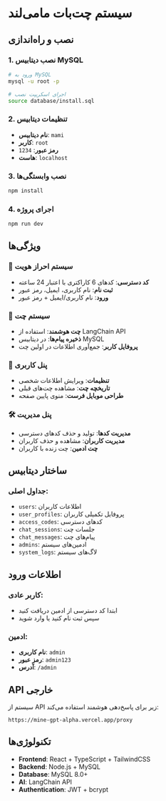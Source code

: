 # سیستم چت‌بات مامی‌لند

## نصب و راه‌اندازی

### 1. نصب دیتابیس MySQL

```bash
# ورود به MySQL
mysql -u root -p

# اجرای اسکریپت نصب
source database/install.sql
```

### 2. تنظیمات دیتابیس

- **نام دیتابیس**: `mami`
- **کاربر**: `root`
- **رمز عبور**: `1234`
- **هاست**: `localhost`

### 3. نصب وابستگی‌ها

```bash
npm install
```

### 4. اجرای پروژه

```bash
npm run dev
```

## ویژگی‌ها

### 🔐 سیستم احراز هویت
- **کد دسترسی**: کدهای 6 کاراکتری با اعتبار 24 ساعته
- **ثبت نام**: نام کاربری، ایمیل، رمز عبور
- **ورود**: نام کاربری/ایمیل + رمز عبور

### 💬 سیستم چت
- **چت هوشمند**: استفاده از LangChain API
- **ذخیره پیام‌ها**: در دیتابیس MySQL
- **پروفایل کاربر**: جمع‌آوری اطلاعات در اولین چت

### 👤 پنل کاربری
- **تنظیمات**: ویرایش اطلاعات شخصی
- **تاریخچه چت**: مشاهده چت‌های قبلی
- **طراحی موبایل فرست**: منوی پایین صفحه

### 🛠️ پنل مدیریت
- **مدیریت کدها**: تولید و حذف کدهای دسترسی
- **مدیریت کاربران**: مشاهده و حذف کاربران
- **چت ادمین**: چت زنده با کاربران

## ساختار دیتابیس

### جداول اصلی:
- `users`: اطلاعات کاربران
- `user_profiles`: پروفایل تکمیلی کاربران
- `access_codes`: کدهای دسترسی
- `chat_sessions`: جلسات چت
- `chat_messages`: پیام‌های چت
- `admins`: ادمین‌های سیستم
- `system_logs`: لاگ‌های سیستم

## اطلاعات ورود

### کاربر عادی:
- ابتدا کد دسترسی از ادمین دریافت کنید
- سپس ثبت نام کنید یا وارد شوید

### ادمین:
- **نام کاربری**: `admin`
- **رمز عبور**: `admin123`
- **آدرس**: `/admin`

## API خارجی

سیستم از API زیر برای پاسخ‌دهی هوشمند استفاده می‌کند:
```
https://mine-gpt-alpha.vercel.app/proxy
```

## تکنولوژی‌ها

- **Frontend**: React + TypeScript + TailwindCSS
- **Backend**: Node.js + MySQL
- **Database**: MySQL 8.0+
- **AI**: LangChain API
- **Authentication**: JWT + bcrypt